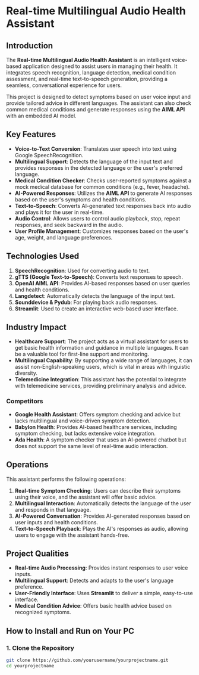 # Real-time Multilingual Audio Health Assistant

## Introduction

The **Real-time Multilingual Audio Health Assistant** is an intelligent voice-based application designed to assist users in managing their health. It integrates speech recognition, language detection, medical condition assessment, and real-time text-to-speech generation, providing a seamless, conversational experience for users.

This project is designed to detect symptoms based on user voice input and provide tailored advice in different languages. The assistant can also check common medical conditions and generate responses using the **AIML API** with an embedded AI model.

## Key Features
- **Voice-to-Text Conversion**: Translates user speech into text using Google SpeechRecognition.
- **Multilingual Support**: Detects the language of the input text and provides responses in the detected language or the user's preferred language.
- **Medical Condition Checker**: Checks user-reported symptoms against a mock medical database for common conditions (e.g., fever, headache).
- **AI-Powered Responses**: Utilizes the **AIML API** to generate AI responses based on the user's symptoms and health conditions.
- **Text-to-Speech**: Converts AI-generated text responses back into audio and plays it for the user in real-time.
- **Audio Control**: Allows users to control audio playback, stop, repeat responses, and seek backward in the audio.
- **User Profile Management**: Customizes responses based on the user's age, weight, and language preferences.
  
## Technologies Used
1. **SpeechRecognition**: Used for converting audio to text.
2. **gTTS (Google Text-to-Speech)**: Converts text responses to speech.
3. **OpenAI AIML API**: Provides AI-based responses based on user queries and health conditions.
4. **Langdetect**: Automatically detects the language of the input text.
5. **Sounddevice & Pydub**: For playing back audio responses.
6. **Streamlit**: Used to create an interactive web-based user interface.

## Industry Impact
- **Healthcare Support**: The project acts as a virtual assistant for users to get basic health information and guidance in multiple languages. It can be a valuable tool for first-line support and monitoring.
- **Multilingual Capability**: By supporting a wide range of languages, it can assist non-English-speaking users, which is vital in areas with linguistic diversity.
- **Telemedicine Integration**: This assistant has the potential to integrate with telemedicine services, providing preliminary analysis and advice.

### Competitors
- **Google Health Assistant**: Offers symptom checking and advice but lacks multilingual and voice-driven symptom detection.
- **Babylon Health**: Provides AI-based healthcare services, including symptom checking, but lacks extensive voice integration.
- **Ada Health**: A symptom checker that uses an AI-powered chatbot but does not support the same level of real-time audio interaction.

## Operations
This assistant performs the following operations:
1. **Real-time Symptom Checking**: Users can describe their symptoms using their voice, and the assistant will offer basic advice.
2. **Multilingual Interaction**: Automatically detects the language of the user and responds in that language.
3. **AI-Powered Conversation**: Provides AI-generated responses based on user inputs and health conditions.
4. **Text-to-Speech Playback**: Plays the AI's responses as audio, allowing users to engage with the assistant hands-free.

## Project Qualities
- **Real-time Audio Processing**: Provides instant responses to user voice inputs.
- **Multilingual Support**: Detects and adapts to the user's language preference.
- **User-Friendly Interface**: Uses **Streamlit** to deliver a simple, easy-to-use interface.
- **Medical Condition Advice**: Offers basic health advice based on recognized symptoms.

## How to Install and Run on Your PC

### 1. Clone the Repository
```bash
git clone https://github.com/yourusername/yourprojectname.git
cd yourprojectname
